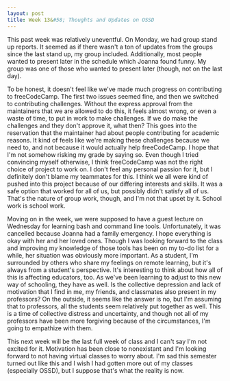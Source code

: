 ```yaml
---
layout: post
title: Week 13&#58; Thoughts and Updates on OSSD
---
```


This past week was relatively uneventful. On Monday, we had group stand up reports. It seemed as if there wasn't a ton of updates from the groups since the last stand up, my group included. Additionally, most people wanted to present later in the schedule which Joanna found funny. My group was one of those who wanted to present later (though, not on the last day).

To be honest, it doesn't feel like we've made much progress on contributing to freeCodeCamp. The first two issues seemed fine, and then we switched to contributing challenges. Without the express approval from the maintainers that we are allowed to do this, it feels almost wrong, or even a waste of time, to put in work to make challenges. If we do make the challenges and they don't approve it, what then? This goes into the reservation that the maintainer had about people contributing for academic reasons. It kind of feels like we're making these challenges because we need to, and not because it would actually help freeCodeCamp. I hope that I'm not somehow risking my grade by saying so. Even though I tried convincing myself otherwise, I think freeCodeCamp was not the right choice of project to work on. I don't feel any personal passion for it, but I definitely don't blame my teammates for this. I think we all were kind of pushed into this project because of our differing interests and skills. It was a safe option that worked for all of us, but possibly didn't satisfy all of us. That's the nature of group work, though, and I'm not that upset by it. School work is school work.

Moving on in the week, we were supposed to have a guest lecture on Wednesday for learning bash and command line tools. Unfortunately, it was cancelled because Joanna had a family emergency. I hope everything is okay with her and her loved ones. Though I was looking forward to the class and improving my knowledge of those tools has been on my to-do list for a while, her situation was obviously more important. As a student, I'm surrounded by others who share my feelings on remote learning, but it's always from a student's perspective. It's interesting to think about how all of this is affecting educators, too. As we've been learning to adjust to this new way of schooling, they have as well. Is the collective depression and lack of motivation that I find in me, my friends, and classmates also present in my professors? On the outside, it seems like the answer is no, but I'm assuming that to professors, all the students seem relatively put together as well. This is a time of collective distress and uncertainty, and though not all of my professors have been more forgiving because of the circumstances, I'm going to empathize with them. 

This next week will be the last full week of class and I can't say I'm not excited for it. Motivation has been close to nonexistant and I'm looking forward to not having virtual classes to worry about. I'm sad this semester turned out like this and I wish I had gotten more out of my classes (especially OSSD), but I suppose that's what the reality is now.
